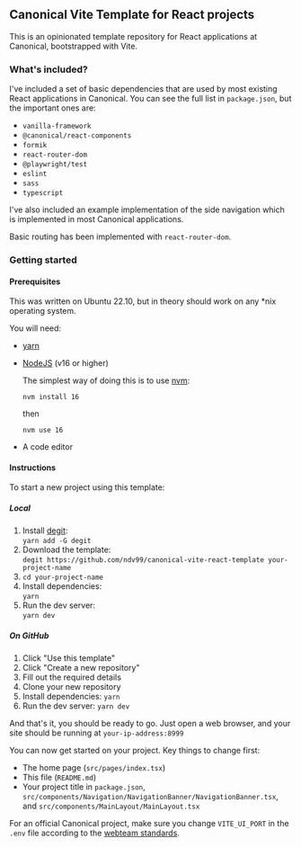 ## Canonical Vite Template for React projects

This is an opinionated template repository for React applications at Canonical, bootstrapped with Vite.

### What's included?

I've included a set of basic dependencies that are used by most existing React applications in Canonical. You can see the full list in `package.json`, but the important ones are:

*   `vanilla-framework`
*   `@canonical/react-components`
*   `formik`
*   `react-router-dom`
*   `@playwright/test`
*   `eslint`
*   `sass`
*   `typescript`

I've also included an example implementation of the side navigation which is implemented in most Canonical applications.

Basic routing has been implemented with `react-router-dom`.

### Getting started

#### Prerequisites

This was written on Ubuntu 22.10, but in theory should work on any *nix operating system.

You will need:

*   [yarn](https://classic.yarnpkg.com/lang/en/docs/install/#debian-stable)
*   [NodeJS](https://nodejs.org/en/download) (v16 or higher)
       
       The simplest way of doing this is to use [nvm](https://github.com/nvm-sh/nvm):
       ```
       nvm install 16
       ``` 
       then
       ```
       nvm use 16
       ```
*   A code editor

#### Instructions

To start a new project using this template:
##### Local

1.  Install [degit](https://github.com/Rich-Harris/degit#installation):  
    `yarn add -G degit`
2.  Download the template:  
    `degit https://github.com/ndv99/canonical-vite-react-template your-project-name`
3.  `cd your-project-name`
4.  Install dependencies:  
    `yarn`
5.  Run the dev server:  
    `yarn dev`

##### On GitHub

1.  Click "Use this template"
2.  Click "Create a new repository"
3.  Fill out the required details
4.  Clone your new repository
5.  Install dependencies:
    `yarn`
6.  Run the dev server:
    `yarn dev`

And that's it, you should be ready to go. Just open a web browser, and your site should be running at `your-ip-address:8999`

You can now get started on your project. Key things to change first:

*   The home page (`src/pages/index.tsx`)
*   This file (`README.md`)
*   Your project title in `package.json`, `src/components/Navigation/NavigationBanner/NavigationBanner.tsx`, and `src/components/MainLayout/MainLayout.tsx`

For an official Canonical project, make sure you change `VITE_UI_PORT` in the `.env` file according to the [webteam standards](https://webteam.canonical.com/practices/project-ports).
